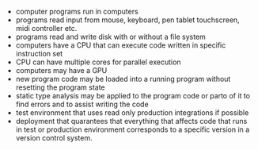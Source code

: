 - computer programs run in computers
- programs read input from mouse, keyboard, pen tablet touchscreen, midi controller etc.
- programs read and write disk with or without a file system
- computers have a CPU that can execute code written in specific instruction set
- CPU can have multiple cores for parallel execution
- computers may have a GPU
- new program code may be loaded into a running program without resetting the program state
- static type analysis may be applied to the program code or parto of it to find errors and to assist writing the code
- test environment that uses read only production integrations if possible
- deployment that quarantees that everything that affects code that runs in test or production environment corresponds to a specific version in a version control system.